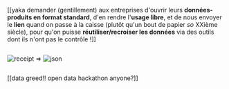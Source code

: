 [[yaka demander (gentillement) aux entreprises d'ouvrir leurs **données-produits en format standard**, d'en rendre l'**usage libre**, et de nous envoyer le **lien** quand on passe à la caisse (plutôt qu'un bout de papier *so* XXième siècle), pour qu'on puisse **réutiliser/recroiser les données** via des outils dont ils n'ont pas le contrôle !]]


<div style="display:flex; flex-direction: row;">

![receipt](img/cheers_cadbury-receipt1-small.jpg)
<span style="margin-top:3em">
  =>
</span>
![json](img/json.png)
</div>


[[data greed!! open data hackathon anyone?]]